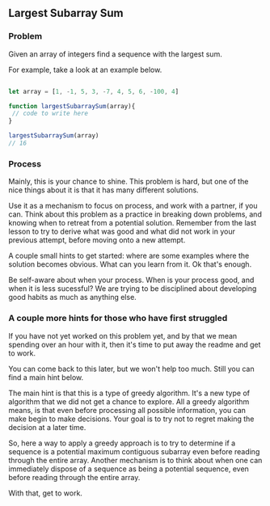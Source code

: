 ## Largest Subarray Sum


### Problem

Given an array of integers find a sequence with the largest sum.

For example, take a look at an example below.

```javascript  

let array = [1, -1, 5, 3, -7, 4, 5, 6, -100, 4]

function largestSubarraySum(array){
 // code to write here
}

largestSubarraySum(array)
// 16
```

### Process

Mainly, this is your chance to shine.  This problem is hard, but one of the nice things about it is that it has many different solutions.  

Use it as a mechanism to focus on process, and work with a partner, if you can.  Think about this problem as a practice in breaking down problems, and knowing when to retreat from a potential solution.  Remember from the last lesson to try to derive what was good and what did not work in your previous attempt, before moving onto a new attempt.

A couple small hints to get started: where are some examples where the solution becomes obvious.  What can you learn from it.  Ok that's enough.  

Be self-aware about when your process.  When is your process good, and when it is less sucessful?  We are trying to be disciplined about developing good habits as much as anything else.

### A couple more hints for those who have first struggled

If you have not yet worked on this problem yet, and by that we mean spending over an hour with it, then it's time to put away the readme and get to work.  

You can come back to this later, but we won't help too much.  Still you can find a main hint below.

The main hint is that this is a type of greedy algorithm.  It's a new type of algorithm that we did not get a chance to explore.  All a greedy algorithm means, is that even before processing all possible information, you can make begin to make decisions.  Your goal is to try not to regret making the decision at a later time.  

So, here a way to apply a greedy approach is to try to determine if a sequence is a potential maximum contiguous subarray even before reading through the entire array.  Another mechanism is to think about when one can immediately dispose of a sequence as being a potential sequence, even before reading through the entire array.

With that, get to work.
